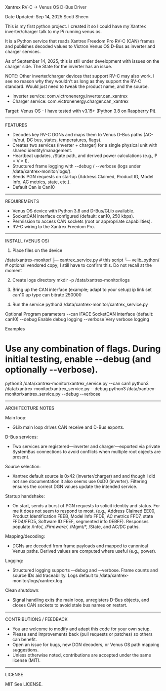 Xantrex RV-C → Venus OS D-Bus Driver

Date Updated: Sep 14, 2025
Scott Sheen


This is my first python project.  I created it so I could have my Xantrex inverter/charger talk to my Pi running venus os.

It is a Python service that reads Xantrex Freedom Pro RV-C (CAN) frames and publishes decoded values to Victron Venus OS D-Bus as inverter and charger services.

As of September 14, 2025, this is still under development with issues on the charger side.  The State for the inverter has an issue.

NOTE: Other inverter/charger devices that support RV-C may also work.  I see no reason why they wouldn't as long as they support the RV-C standard.  Would just need to tweak the product name, and the source.

- Inverter service: com.victronenergy.inverter.can_xantrex
- Charger service:  com.victronenergy.charger.can_xantrex

Target: Venus OS - I have tested with v3.15+ (Python 3.8 on Raspberry Pi). 

-------------------------------------------------------------------------------

FEATURES

- Decodes key RV-C DGNs and maps them to Venus D-Bus paths (AC-in/out, DC bus, states, temperatures, flags).
- Creates two services (inverter + charger) for a single physical unit with shared identity/management.
- Heartbeat updates, /State path, and derived power calculations (e.g., P = V × I).
- Structured frame logging with --debug / --verbose (logs under /data/xantrex-monitor/logs/).
- Sends PGN requests on startup (Address Claimed, Product ID, Model Info, AC metrics, state, etc.).
- Default Can is Can10

-------------------------------------------------------------------------------

REQUIREMENTS

- Venus OS device with Python 3.8 and D-Bus/GLib available.
- SocketCAN interface configured (default: can10, 250 kbps).
- Permission to access CAN sockets (root or appropriate capabilities).
- RV-C wiring to the Xantrex Freedom Pro.

-------------------------------------------------------------------------------

INSTALL (VENUS OS)

1) Place files on the device

/data/xantrex-monitor/
├─ xantrex_service.py    # this script
└─ velib_python/         # optional vendored copy; I still have to confirm this.  Do not recall at the moment

2) Create logs directory
mkdir -p /data/xantrex-monitor/logs

3) Bring up the CAN interface (example; adapt to your setup)
ip link set can10 up type can bitrate 250000

4) Run the service
python3 /data/xantrex-monitor/xantrex_service.py

Optional Program parameters
--can IFACE    SocketCAN interface (default: can10)
--debug        Enable debug logging
--verbose      Very verbose logging

Examples
# Use any combination of flags. During initial testing, enable --debug (and optionally --verbose).
python3 /data/xantrex-monitor/xantrex_service.py --can can1
python3 /data/xantrex-monitor/xantrex_service.py --debug
python3 /data/xantrex-monitor/xantrex_service.py --debug --verbose

-------------------------------------------------------------------------------

ARCHITECTURE NOTES

Main loop:
- GLib main loop drives CAN receive and D-Bus exports.

D-Bus services:
- Two services are registered—inverter and charger—exported via private SystemBus connections to avoid conflicts when multiple root objects are present.

Source selection:
- Xantrex default source is 0x42 (inverter/charger) and and though I did not see documentation it also seems use 0xD0 (inverter). Filtering ensures the correct DGN values update the intended service.

Startup handshake:
- On start, sends a burst of PGN requests to solicit identity and status.  For me it does not seem to respond to most.  (e.g., Address Claimed EE00, Product Identification FEEB, Model Info FFDE, AC metrics FFD7, state FFD4/FFD5, Software ID FEEF, segmented info 0EBFF). Responses populate /Info/*, /Firmware/*, /Mgmt/*, /State, and AC/DC paths.

Mapping/decoding:
- DGNs are decoded from frame payloads and mapped to canonical Venus paths. Derived values are computed where useful (e.g., power).

Logging:
- Structured logging supports --debug and --verbose. Frame counts and source IDs aid traceability. Logs default to /data/xantrex-monitor/logs/xantrex.log.

Clean shutdown:
- Signal handling exits the main loop, unregisters D-Bus objects, and closes CAN sockets to avoid stale bus names on restart.


-------------------------------------------------------------------------------

CONTRIBUTIONS / FEEDBACK

- You are welcome to modify and adapt this code for your own setup.
- Please send improvements back (pull requests or patches) so others can benefit.
- Open an issue for bugs, new DGN decoders, or Venus OS path mapping suggestions.
- Unless otherwise noted, contributions are accepted under the same license (MIT).

-------------------------------------------------------------------------------


LICENSE

MIT  See LICENSE.
